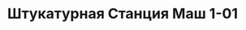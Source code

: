 ---
id: '47'
title: Штукатурная Станция Маш 1-01
description: Залог 8000 рублей
price: '2000'
order: 47
default_thumbnail_image: image/stanciya.jpg
default_original_image: image/stanciya_sm.jpg
category: content/category/07specteh.md
featured: true
layout: product
---